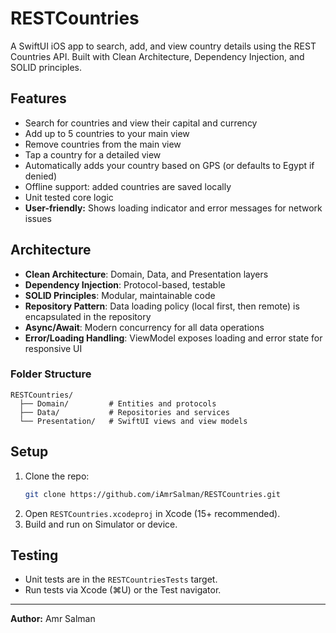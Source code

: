 # RESTCountries

A SwiftUI iOS app to search, add, and view country details using the REST Countries API. Built with Clean Architecture, Dependency Injection, and SOLID principles.

## Features
- Search for countries and view their capital and currency
- Add up to 5 countries to your main view
- Remove countries from the main view
- Tap a country for a detailed view
- Automatically adds your country based on GPS (or defaults to Egypt if denied)
- Offline support: added countries are saved locally
- Unit tested core logic
- **User-friendly:** Shows loading indicator and error messages for network issues

## Architecture
- **Clean Architecture**: Domain, Data, and Presentation layers
- **Dependency Injection**: Protocol-based, testable
- **SOLID Principles**: Modular, maintainable code
- **Repository Pattern**: Data loading policy (local first, then remote) is encapsulated in the repository
- **Async/Await**: Modern concurrency for all data operations
- **Error/Loading Handling**: ViewModel exposes loading and error state for responsive UI

### Folder Structure
```
RESTCountries/
  ├── Domain/         # Entities and protocols
  ├── Data/           # Repositories and services
  └── Presentation/   # SwiftUI views and view models
```

## Setup
1. Clone the repo:
   ```sh
   git clone https://github.com/iAmrSalman/RESTCountries.git
   ```
2. Open `RESTCountries.xcodeproj` in Xcode (15+ recommended).
3. Build and run on Simulator or device.

## Testing
- Unit tests are in the `RESTCountriesTests` target.
- Run tests via Xcode (⌘U) or the Test navigator.

---

**Author:** Amr Salman 
